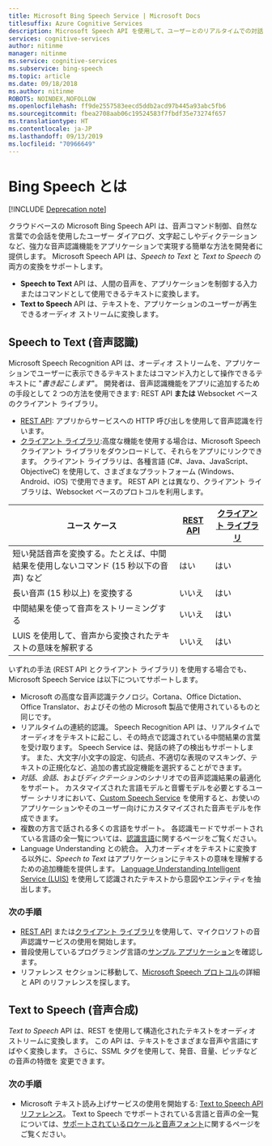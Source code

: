 ```yaml
---
title: Microsoft Bing Speech Service | Microsoft Docs
titlesuffix: Azure Cognitive Services
description: Microsoft Speech API を使用して、ユーザーとのリアルタイムでの対話など、音声駆動のアクションをアプリに追加します。
services: cognitive-services
author: nitinme
manager: nitinme
ms.service: cognitive-services
ms.subservice: bing-speech
ms.topic: article
ms.date: 09/18/2018
ms.author: nitinme
ROBOTS: NOINDEX,NOFOLLOW
ms.openlocfilehash: ff9de2557583eecd5ddb2acd97b445a93abc5fb6
ms.sourcegitcommit: fbea2708aab06c19524583f7fbdf35e73274f657
ms.translationtype: HT
ms.contentlocale: ja-JP
ms.lasthandoff: 09/13/2019
ms.locfileid: "70966649"
---
```

# <a name="what-is-bing-speech"></a>Bing Speech とは

[!INCLUDE [Deprecation note](../../../includes/cognitive-services-bing-speech-api-deprecation-note.md)]

クラウドベースの Microsoft Bing Speech API は、音声コマンド制御、自然な言葉での会話を使用したユーザー ダイアログ、文字起こしやディクテーションなど、強力な音声認識機能をアプリケーションで実現する簡単な方法を開発者に提供します。 Microsoft Speech API は、*Speech to Text* と *Text to Speech* の両方の変換をサポートします。

- **Speech to Text** API は、人間の音声を、アプリケーションを制御する入力またはコマンドとして使用できるテキストに変換します。
- **Text to Speech** API は、テキストを、アプリケーションのユーザーが再生できるオーディオ ストリームに変換します。

## <a name="speech-to-text-speech-recognition"></a>Speech to Text (音声認識)

Microsoft Speech Recognition API は、オーディオ ストリームを、アプリケーションでユーザーに表示できるテキストまたはコマンド入力として操作できるテキストに "*書き起こします*"。 開発者は、音声認識機能をアプリに追加するための手段として 2 つの方法を使用できます: REST API **または** Websocket ベースのクライアント ライブラリ。

- [REST API](GetStarted/GetStartedREST.md): アプリからサービスへの HTTP 呼び出しを使用して音声認識を行います。
- [クライアント ライブラリ](GetStarted/GetStartedClientLibraries.md):高度な機能を使用する場合は、Microsoft Speech クライアント ライブラリをダウンロードして、それらをアプリにリンクできます。  クライアント ライブラリは、各種言語 (C#、Java、JavaScript、ObjectiveC) を使用して、さまざまなプラットフォーム (Windows、Android、iOS) で使用できます。 REST API とは異なり、クライアント ライブラリは、Websocket ベースのプロトコルを利用します。

| ユース ケース | [REST API](GetStarted/GetStartedREST.md) | [クライアント ライブラリ](GetStarted/GetStartedClientLibraries.md) |
|-----|-----|-----|
| 短い発話音声を変換する。たとえば、中間結果を使用しないコマンド (15 秒以下の音声) など | はい | はい |
| 長い音声 (15 秒以上) を変換する | いいえ | はい |
| 中間結果を使って音声をストリーミングする | いいえ | はい |
| LUIS を使用して、音声から変換されたテキストの意味を解釈する | いいえ | はい |

いずれの手法 (REST API とクライアント ライブラリ) を使用する場合でも、Microsoft Speech Service は以下についてサポートします。

- Microsoft の高度な音声認識テクノロジ。Cortana、Office Dictation、Office Translator、およびその他の Microsoft 製品で使用されているものと同じです。
- リアルタイムの連続的認識。 Speech Recognition API は、リアルタイムでオーディオをテキストに起こし、その時点で認識されている中間結果の言葉を受け取ります。 Speech Service は、発話の終了の検出もサポートします。 また、大文字/小文字の設定、句読点、不適切な表現のマスキング、テキストの正規化など、追加の書式設定機能を選択することができます。
- *対話*、*会話*、および*ディクテーション*のシナリオでの音声認識結果の最適化をサポート。 カスタマイズされた言語モデルと音響モデルを必要とするユーザー シナリオにおいて、[Custom Speech Service](../custom-speech-service/cognitive-services-custom-speech-home.md) を使用すると、お使いのアプリケーションやそのユーザー向けにカスタマイズされた音声モデルを作成できます。
- 複数の方言で話される多くの言語をサポート。 各認識モードでサポートされている言語の全一覧については、[認識言語](api-reference-rest/supportedlanguages.md)に関するページをご覧ください。
- Language Understanding との統合。 入力オーディオをテキストに変換する以外に、*Speech to Text* はアプリケーションにテキストの意味を理解するための追加機能を提供します。 [Language Understanding Intelligent Service (LUIS)](../LUIS/what-is-luis.md) を使用して認識されたテキストから意図やエンティティを抽出します。

### <a name="next-steps"></a>次の手順

- [REST API](GetStarted/GetStartedREST.md) または[クライアント ライブラリ](GetStarted/GetStartedClientLibraries.md)を使用して、マイクロソフトの音声認識サービスの使用を開始します。
- 普段使用しているプログラミング言語の[サンプル アプリケーション](samples.md)を確認します。
- リファレンス セクションに移動して、[Microsoft Speech プロトコル](API-Reference-REST/websocketprotocol.md)の詳細と API のリファレンスを探します。

## <a name="text-to-speech-speech-synthesis"></a>Text to Speech (音声合成)

*Text to Speech* API は、REST を使用して構造化されたテキストをオーディオ ストリームに変換します。 この API は、テキストをさまざまな音声や言語にすばやく変換します。 さらに、SSML タグを使用して、発音、音量、ピッチなどの音声の特徴を 変更できます。

### <a name="next-steps"></a>次の手順

- Microsoft テキスト読み上げサービスの使用を開始する: [Text to Speech API リファレンス](api-reference-rest/bingvoiceoutput.md)。 Text to Speech でサポートされている言語と音声の全一覧については、[サポートされているロケールと音声フォント](api-reference-rest/bingvoiceoutput.md#SupLocales)に関するページをご覧ください。
